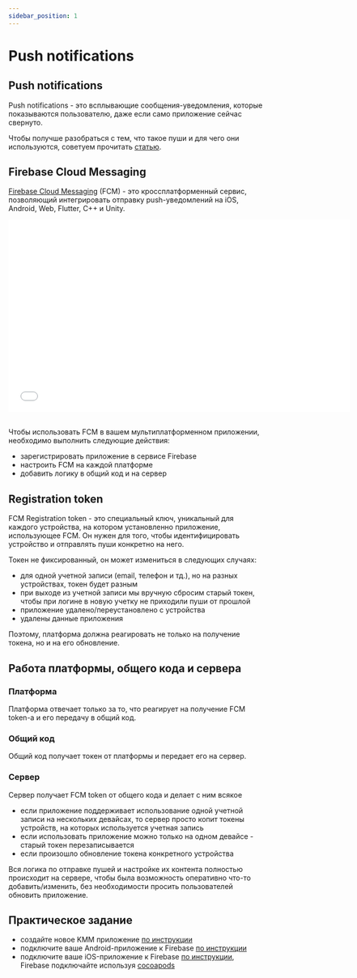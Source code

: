 ```yaml
---
sidebar_position: 1
---
```


# Push notifications

## Push notifications

Push notifications - это всплывающие сообщения-уведомления, которые показываются пользователю, даже если само приложение сейчас свернуто.

Чтобы получше разобраться с тем, что такое пуши и для чего они используются, советуем прочитать [статью](https://www.sostav.ru/blogs/254470/32008/).


## Firebase Cloud Messaging
[Firebase Cloud Messaging](https://firebase.google.com/docs/cloud-messaging) (FCM) - это кроссплатформенный сервис, позволяющий интегрировать отправку push-уведомлений на iOS, Android, Web, Flutter, C++ и Unity.

<iframe src="//www.youtube.com/embed/sioEY4tWmLI" frameborder="0" allowfullscreen width="675" height="380"></iframe>
<br/>
<br/>

Чтобы использовать FCM в вашем мультиплатформенном приложении, необходимо выполнить следующие действия:
- зарегистрировать приложение в сервисе Firebase
- настроить FCM на каждой платформе
- добавить логику в общий код и на сервер

## Registration token
FCM Registration token - это специальный ключ, уникальный для каждого устройства, на котором установленно приложение, использующее FCM. Он нужен для того, чтобы идентифицировать устройство и отправлять пуши конкретно на него.

Токен не фиксированный, он может измениться в следующих случаях:
- для одной учетной записи (email, телефон и тд.), но на разных устройствах, токен будет разным
- при выходе из учетной записи мы вручную сбросим старый токен, чтобы при логине в новую учетку не приходили пуши от прошлой
- приложение удалено/переустановлено с устройства
- удалены данные приложения

Поэтому, платформа должна реагировать не только на получение токена, но и на его обновление.

## Работа платформы, общего кода и сервера

### Платформа
Платформа отвечает только за то, что реагирует на получение FCM token-а и его передачу в общий код.

### Общий код
Общий код получает токен от платформы и передает его на сервер.

### Сервер
Сервер получает FCM token от общего кода и делает с ним всякое
- если приложение поддерживает использование одной учетной записи на нескольких девайсах, то сервер просто копит токены устройств, на которых используется учетная запись
- если использовать приложение можно только на одном девайсе - старый токен перезаписывается
- если произошло обновление токена конкретного устройства 

Вся логика по отправке пушей и настройке их контента полностью происходит на сервере, чтобы была возможность оперативно что-то добавить/изменить, без необходимости просить пользователей обновить приложение.

## Практическое задание
- создайте новое KMM приложение [по инструкции](https://kotlinlang.org/docs/multiplatform-mobile-create-first-app.html)
- подключите ваше Android-приложение к Firebase [по инструкции](https://firebase.google.com/docs/android/setup)
- подключите ваше iOS-приложение к Firebase [по инструкции](https://firebase.google.com/docs/ios/setup), Firebase подключайте используя [cocoapods](https://firebase.google.com/docs/ios/installation-methods#cocoapods) 
